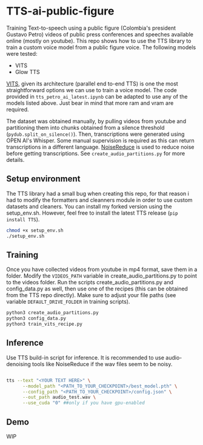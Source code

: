 # TTS-ai-public-figure

Training Text-to-speech using a public figure (Colombia's president Gustavo Petro) videos of public press conferences and speeches available online (mostly on youtube). This repo shows how to use the TTS library to train a custom voice model from a public figure voice. The following models were tested:

- VITS
- Glow TTS 

[VITS](https://arxiv.org/pdf/2106.06103.pdf), given its architecture (parallel end to-end TTS) is one the most straightforward options we can use to train a voice model. The code provided in `tts_petro_ai_latest.ipynb` can be adapted to use any of the models listed above. Just bear in mind that more ram and vram are required.

The dataset was obtained manually, by pulling videos from youtube and partitioning them into chunks obtained from a silence threshold (`pydub.split_on_silence()`). Then, transcriptions were generated using OPEN AI's Whisper. Some manual supervision is required as this can return transcriptions in a different language. [NoiseReduce](https://github.com/timsainb/noisereduce/blob/master/noisereduce/noisereduce.py) is used to reduce noise before getting transcriptions. See `create_audio_partitions.py` for more details. 


## Setup environment

The TTS library had a small bug when creating this repo, for that reason i had to modify the formatters and cleanners module in order to use custom datasets and cleaners. You can install my forked version using the setup_env.sh. However, feel free to install the latest TTS release (`pip install TTS`).


```bash
chmod +x setup_env.sh
./setup_env.sh
```


## Training 

Once you have collected videos from youtube in mp4 format, save them in a folder. Modify the `VIDEOS_PATH` variable in create_audio_partitions.py to point to the videos folder. Run the scripts create_audio_partitions.py and config_data.py as well, then use one of the recipes (this can be obtained from the TTS repo directly). Make sure to adjust your file paths (see variable `DEFAULT_DRIVE_FOLDER` in training scripts).


```bash
python3 create_audio_partitions.py
python3 config_data.py
python3 train_vits_recipe.py
```

## Inference

Use TTS build-in script for inference. It is recommended to use audio-denoising tools like NoiseReduce if the wav files seem to be noisy.

```bash

tts --text "<YOUR TEXT HERE>" \
      --model_path "<PATH_TO_YOUR_CHECKPOINT>/best_model.pth" \
      --config_path "<PATH_TO_YOUR_CHECKPOINT>/config.json" \
      --out_path audio_test.wav \
      --use_cuda "0" ##only if you have gpu-enabled
```

## Demo

WIP
